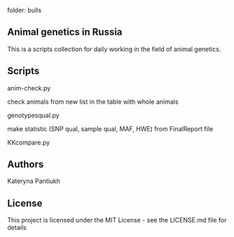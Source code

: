 folder: bulls
## Animal genetics in Russia
This is a scripts collection for daily working in the field of animal genetics. 
## Scripts
anim-check.py

check animals from new list in the table with whole animals

genotypesqual.py

make statistic (SNP qual, sample qual, MAF, HWE) from FinalReport file

KKcompare.py

## Authors
Kateryna Pantiukh
## License
This project is licensed under the MIT License - see the LICENSE.md file for details
